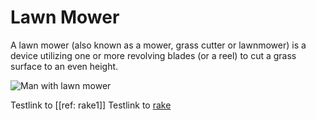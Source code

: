 # Lawn Mower

A lawn mower (also known as a mower, grass cutter or lawnmower) is a device utilizing one or more revolving blades (or a reel) to cut a grass surface to an even height.

![Man with lawn mower](https://upload.wikimedia.org/wikipedia/commons/thumb/6/68/Lawn_Mowing_DVIDS119604.jpg/1280px-Lawn_Mowing_DVIDS119604.jpg)

Testlink to [[ref: rake1]]
Testlink to <a href="/test/garden-glossary/terms/rake" title="Rake: ">rake</a>
